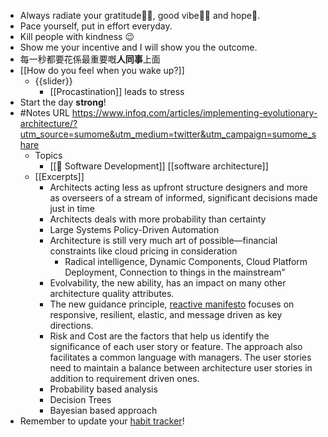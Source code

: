 - Always radiate your gratitude🙏🏻, good vibe👍🏻 and hope🌅.
- Pace yourself, put in effort everyday.
- Kill people with kindness 😉
- Show me your incentive and I will show you the outcome.
- 每一秒都要花係最重要嘅**人同事**上面
- [[How do you feel when you wake up?]]
    - {{slider}}
        - [[Procastination]] leads to stress
- Start the day **strong**!
- #Notes URL https://www.infoq.com/articles/implementing-evolutionary-architecture/?utm_source=sumome&utm_medium=twitter&utm_campaign=sumome_share 
    - Topics
        - [[🔢 Software Development]] [[software architecture]]
    - [[Excerpts]]
        - Architects acting less as upfront structure designers and more as overseers of a stream of informed, significant decisions made just in time
        - Architects deals with more probability than certainty
        - Large Systems Policy-Driven Automation
        - Architecture is still very much art of possible—financial constraints like cloud pricing in consideration
            - Radical intelligence, Dynamic Components, Cloud Platform Deployment, Connection to things in the mainstream”
        - Evolvability, the new ability, has an impact on many other architecture quality attributes.
        - The new guidance principle, [reactive manifesto](https://www.reactivemanifesto.org/) focuses on responsive, resilient, elastic, and message driven as key directions.
        - Risk and Cost are the factors that help us identify the significance of each user story or feature. The approach also facilitates a common language with managers. The user stories need to maintain a balance between architecture user stories in addition to requirement driven ones.
        - Probability based analysis
        - Decision Trees
        - Bayesian based approach
- Remember to update your [habit tracker](https://docs.google.com/spreadsheets/d/1rVOW_AvAsjRBhm2VjXzHcHkOJ14dviBUIPj3M5xvICs/edit#gid=1376149734)!
